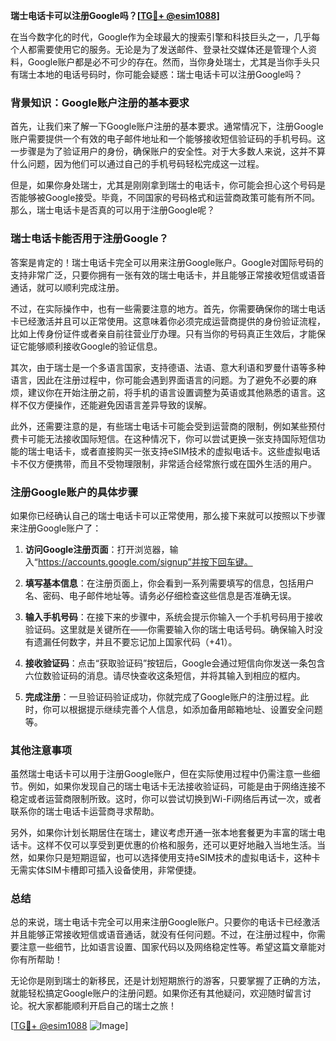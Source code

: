 **瑞士电话卡可以注册Google吗？[[TG💪+ @esim1088](https://t.me/s/esim1088)]**

在当今数字化的时代，Google作为全球最大的搜索引擎和科技巨头之一，几乎每个人都需要使用它的服务。无论是为了发送邮件、登录社交媒体还是管理个人资料，Google账户都是必不可少的存在。然而，当你身处瑞士，尤其是当你手头只有瑞士本地的电话号码时，你可能会疑惑：瑞士电话卡可以注册Google吗？

### 背景知识：Google账户注册的基本要求

首先，让我们来了解一下Google账户注册的基本要求。通常情况下，注册Google账户需要提供一个有效的电子邮件地址和一个能够接收短信验证码的手机号码。这一步骤是为了验证用户的身份，确保账户的安全性。对于大多数人来说，这并不算什么问题，因为他们可以通过自己的手机号码轻松完成这一过程。

但是，如果你身处瑞士，尤其是刚刚拿到瑞士的电话卡，你可能会担心这个号码是否能够被Google接受。毕竟，不同国家的号码格式和运营商政策可能有所不同。那么，瑞士电话卡是否真的可以用于注册Google呢？

### 瑞士电话卡能否用于注册Google？

答案是肯定的！瑞士电话卡完全可以用来注册Google账户。Google对国际号码的支持非常广泛，只要你拥有一张有效的瑞士电话卡，并且能够正常接收短信或语音通话，就可以顺利完成注册。

不过，在实际操作中，也有一些需要注意的地方。首先，你需要确保你的瑞士电话卡已经激活并且可以正常使用。这意味着你必须完成运营商提供的身份验证流程，比如上传身份证件或者亲自前往营业厅办理。只有当你的号码真正生效后，才能保证它能够顺利接收Google的验证信息。

其次，由于瑞士是一个多语言国家，支持德语、法语、意大利语和罗曼什语等多种语言，因此在注册过程中，你可能会遇到界面语言的问题。为了避免不必要的麻烦，建议你在开始注册之前，将手机的语言设置调整为英语或其他熟悉的语言。这样不仅方便操作，还能避免因语言差异导致的误解。

此外，还需要注意的是，有些瑞士电话卡可能会受到运营商的限制，例如某些预付费卡可能无法接收国际短信。在这种情况下，你可以尝试更换一张支持国际短信功能的瑞士电话卡，或者直接购买一张支持eSIM技术的虚拟电话卡。这些虚拟电话卡不仅方便携带，而且不受物理限制，非常适合经常旅行或在国外生活的用户。

### 注册Google账户的具体步骤

如果你已经确认自己的瑞士电话卡可以正常使用，那么接下来就可以按照以下步骤来注册Google账户了：

1. **访问Google注册页面**：打开浏览器，输入“https://accounts.google.com/signup”并按下回车键。
   
2. **填写基本信息**：在注册页面上，你会看到一系列需要填写的信息，包括用户名、密码、电子邮件地址等。请务必仔细检查这些信息是否准确无误。

3. **输入手机号码**：在接下来的步骤中，系统会提示你输入一个手机号码用于接收验证码。这里就是关键所在——你需要输入你的瑞士电话号码。确保输入时没有遗漏任何数字，并且不要忘记加上国家代码（+41）。

4. **接收验证码**：点击“获取验证码”按钮后，Google会通过短信向你发送一条包含六位数验证码的消息。请尽快查收这条短信，并将其输入到相应的框内。

5. **完成注册**：一旦验证码验证成功，你就完成了Google账户的注册过程。此时，你可以根据提示继续完善个人信息，如添加备用邮箱地址、设置安全问题等。

### 其他注意事项

虽然瑞士电话卡可以用于注册Google账户，但在实际使用过程中仍需注意一些细节。例如，如果你发现自己的瑞士电话卡无法接收验证码，可能是由于网络连接不稳定或者运营商限制所致。这时，你可以尝试切换到Wi-Fi网络后再试一次，或者联系你的瑞士电话卡运营商寻求帮助。

另外，如果你计划长期居住在瑞士，建议考虑开通一张本地套餐更为丰富的瑞士电话卡。这样不仅可以享受到更优惠的价格和服务，还可以更好地融入当地生活。当然，如果你只是短期逗留，也可以选择使用支持eSIM技术的虚拟电话卡，这种卡无需实体SIM卡槽即可插入设备使用，非常便捷。

### 总结

总的来说，瑞士电话卡完全可以用来注册Google账户。只要你的电话卡已经激活并且能够正常接收短信或语音通话，就没有任何问题。不过，在注册过程中，你需要注意一些细节，比如语言设置、国家代码以及网络稳定性等。希望这篇文章能对你有所帮助！

无论你是刚到瑞士的新移民，还是计划短期旅行的游客，只要掌握了正确的方法，就能轻松搞定Google账户的注册问题。如果你还有其他疑问，欢迎随时留言讨论。祝大家都能顺利开启自己的瑞士之旅！

[[TG💪+ @esim1088](https://t.me/s/esim1088) ![Image](https://i.postimg.cc/4NQfJmqS/Snipaste-2025-05-13-00-14-12.png)]